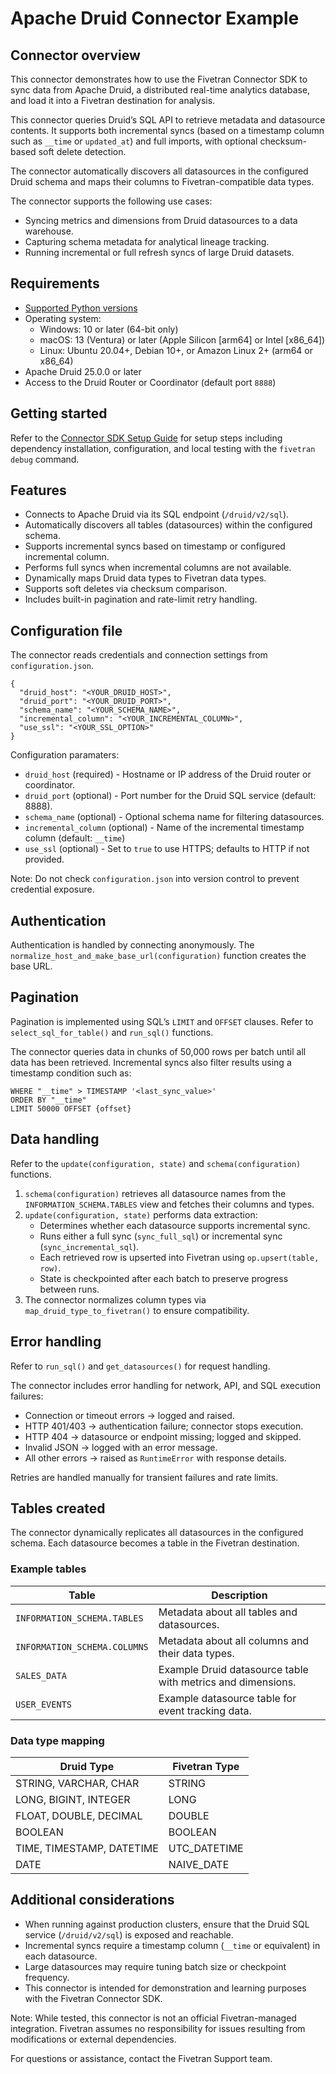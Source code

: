 # Apache Druid Connector Example

## Connector overview
This connector demonstrates how to use the Fivetran Connector SDK to sync data from Apache Druid, a distributed real-time analytics database, and load it into a Fivetran destination for analysis.

This connector queries Druid’s SQL API to retrieve metadata and datasource contents. It supports both incremental syncs (based on a timestamp column such as `__time` or `updated_at`) and full imports, with optional checksum-based soft delete detection.

The connector automatically discovers all datasources in the configured Druid schema and maps their columns to Fivetran-compatible data types.

The connector supports the following use cases:
- Syncing metrics and dimensions from Druid datasources to a data warehouse.
- Capturing schema metadata for analytical lineage tracking.
- Running incremental or full refresh syncs of large Druid datasets.

## Requirements
- [Supported Python versions](https://github.com/fivetran/fivetran_connector_sdk/blob/main/README.md#requirements)
- Operating system:
    - Windows: 10 or later (64-bit only)
    - macOS: 13 (Ventura) or later (Apple Silicon [arm64] or Intel [x86_64])
    - Linux: Ubuntu 20.04+, Debian 10+, or Amazon Linux 2+ (arm64 or x86_64)
- Apache Druid 25.0.0 or later
- Access to the Druid Router or Coordinator (default port `8888`)

## Getting started
Refer to the [Connector SDK Setup Guide](https://fivetran.com/docs/connectors/connector-sdk/setup-guide) for setup steps including dependency installation, configuration, and local testing with the `fivetran debug` command.

## Features
- Connects to Apache Druid via its SQL endpoint (`/druid/v2/sql`).
- Automatically discovers all tables (datasources) within the configured schema.
- Supports incremental syncs based on timestamp or configured incremental column.
- Performs full syncs when incremental columns are not available.
- Dynamically maps Druid data types to Fivetran data types.
- Supports soft deletes via checksum comparison.
- Includes built-in pagination and rate-limit retry handling.

## Configuration file
The connector reads credentials and connection settings from `configuration.json`.

```
{
  "druid_host": "<YOUR_DRUID_HOST>",
  "druid_port": "<YOUR_DRUID_PORT>",
  "schema_name": "<YOUR_SCHEMA_NAME>",
  "incremental_column": "<YOUR_INCREMENTAL_COLUMN>",
  "use_ssl": "<YOUR_SSL_OPTION>"
}
```

Configuration paramaters:

- `druid_host` (required) - Hostname or IP address of the Druid router or coordinator.
- `druid_port` (optional) - Port number for the Druid SQL service (default: 8888).
- `schema_name` (optional) - Optional schema name for filtering datasources.
- `incremental_column` (optional) - Name of the incremental timestamp column (default: `__time`)
- `use_ssl` (optional) - Set to `true` to use HTTPS; defaults to HTTP if not provided.

Note: Do not check `configuration.json` into version control to prevent credential exposure.

## Authentication
Authentication is handled by connecting anonymously. The `normalize_host_and_make_base_url(configuration)` function creates the base URL.

## Pagination
Pagination is implemented using SQL’s `LIMIT` and `OFFSET` clauses. Refer to `select_sql_for_table()` and `run_sql()` functions.

The connector queries data in chunks of 50,000 rows per batch until all data has been retrieved. Incremental syncs also filter results using a timestamp condition such as:

```
WHERE "__time" > TIMESTAMP '<last_sync_value>'
ORDER BY "__time"
LIMIT 50000 OFFSET {offset}
```

## Data handling
Refer to the `update(configuration, state)` and `schema(configuration)` functions.

1. `schema(configuration)` retrieves all datasource names from the `INFORMATION_SCHEMA.TABLES` view and fetches their columns and types.
2. `update(configuration, state)` performs data extraction:
    - Determines whether each datasource supports incremental sync.
    - Runs either a full sync (`sync_full_sql`) or incremental sync (`sync_incremental_sql`).
    - Each retrieved row is upserted into Fivetran using `op.upsert(table, row)`.
    - State is checkpointed after each batch to preserve progress between runs.
3. The connector normalizes column types via `map_druid_type_to_fivetran()` to ensure compatibility.

## Error handling
Refer to `run_sql()` and `get_datasources()` for request handling.

The connector includes error handling for network, API, and SQL execution failures:
- Connection or timeout errors → logged and raised.
- HTTP 401/403 → authentication failure; connector stops execution.
- HTTP 404 → datasource or endpoint missing; logged and skipped.
- Invalid JSON → logged with an error message.
- All other errors → raised as `RuntimeError` with response details.

Retries are handled manually for transient failures and rate limits.

## Tables created
The connector dynamically replicates all datasources in the configured schema. Each datasource becomes a table in the Fivetran destination.

### Example tables

| Table | Description |
|--------|-------------|
| `INFORMATION_SCHEMA.TABLES` | Metadata about all tables and datasources. |
| `INFORMATION_SCHEMA.COLUMNS` | Metadata about all columns and their data types. |
| `SALES_DATA` | Example Druid datasource table with metrics and dimensions. |
| `USER_EVENTS` | Example datasource table for event tracking data. |

### Data type mapping

| Druid Type | Fivetran Type |
|-------------|----------------|
| STRING, VARCHAR, CHAR | STRING |
| LONG, BIGINT, INTEGER | LONG |
| FLOAT, DOUBLE, DECIMAL | DOUBLE |
| BOOLEAN | BOOLEAN |
| TIME, TIMESTAMP, DATETIME | UTC_DATETIME |
| DATE | NAIVE_DATE |

## Additional considerations
- When running against production clusters, ensure that the Druid SQL service (`/druid/v2/sql`) is exposed and reachable.
- Incremental syncs require a timestamp column (`__time` or equivalent) in each datasource.
- Large datasources may require tuning batch size or checkpoint frequency.
- This connector is intended for demonstration and learning purposes with the Fivetran Connector SDK.

Note: While tested, this connector is not an official Fivetran-managed integration. Fivetran assumes no responsibility for issues resulting from modifications or external dependencies.

For questions or assistance, contact the Fivetran Support team.
